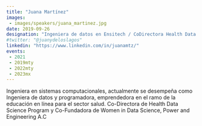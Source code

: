 ```yaml
---
title: "Juana Martínez"
images:
 - images/speakers/juana_martinez.jpg
date: 2019-09-26
designation: "Ingeniera de datos en Ensitech / CoDirectora Health Data Science Program"
#twitter: "@juanydeloslagos"
linkedin: "https://www.linkedin.com/in/juanamtz/"
events:
 - 2021
 - 2019mty
 - 2022mty 
 - 2023mx
---
```


Ingeniera en sistemas computacionales, actualmente se desempeña como Ingeniera de datos y programadora,  emprendedora en el ramo de la educación en línea para el sector salud.  Co-Directora de Health Data Science Program y Co-Fundadora de Women in Data Science, Power and Engineering A.C